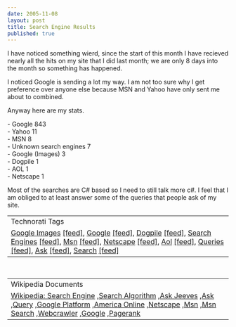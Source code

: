 ```yaml
---
date: 2005-11-08
layout: post
title: Search Engine Results
published: true
---
```

I have noticed something wierd, since the start of this month I have recieved nearly all the hits on my site that I did last month; we are only 8 days into the month so something has happened.<p />I noticed Google is sending a lot my way. I am not too sure why I get preference over anyone else because MSN and Yahoo have only sent me about to combined.<p />Anyway here are my stats.<p />- Google 843<br />- Yahoo 11<br />- MSN 8<br />- Unknown search engines 7<br />- Google (Images) 3<br />- Dogpile 1<br />- AOL 1<br />- Netscape 1<p />Most of the searches are C# based so I need to still talk more c#. I feel that I am obliged to at least answer some of the queries that people ask of my site.<p /><table class="TechnoratiHead TagHeader">
<tr><td>Technorati Tags</td></tr>
<tr class="Technorati"><td>
<a href="http://www.technorati.com/tag/Google" class="Tag" rel="tag">Google Images</a> <a href="http://feeds.technorati.com/feed/posts/tag/Google" class="Tag">[feed]</a>, <a href="http://www.technorati.com/tag/Google" class="Tag" rel="tag">Google</a> <a href="http://feeds.technorati.com/feed/posts/tag/Google" class="Tag">[feed]</a>, <a href="http://www.technorati.com/tag/Dogpile" class="Tag" rel="tag">Dogpile</a> <a href="http://feeds.technorati.com/feed/posts/tag/Dogpile" class="Tag">[feed]</a>, <a href="http://www.technorati.com/tag/Search" class="Tag" rel="tag">Search Engines</a> <a href="http://feeds.technorati.com/feed/posts/tag/Search" class="Tag">[feed]</a>, <a href="http://www.technorati.com/tag/Msn" class="Tag" rel="tag">Msn</a> <a href="http://feeds.technorati.com/feed/posts/tag/Msn" class="Tag">[feed]</a>, <a href="http://www.technorati.com/tag/Netscape" class="Tag" rel="tag">Netscape</a> <a href="http://feeds.technorati.com/feed/posts/tag/Netscape" class="Tag">[feed]</a>, <a href="http://www.technorati.com/tag/Aol" class="Tag" rel="tag">Aol</a> <a href="http://feeds.technorati.com/feed/posts/tag/Aol" class="Tag">[feed]</a>, <a href="http://www.technorati.com/tag/Queries" class="Tag" rel="tag">Queries</a> <a href="http://feeds.technorati.com/feed/posts/tag/Queries" class="Tag">[feed]</a>, <a href="http://www.technorati.com/tag/Ask" class="Tag" rel="tag">Ask</a> <a href="http://feeds.technorati.com/feed/posts/tag/Ask" class="Tag">[feed]</a>, <a href="http://www.technorati.com/tag/Search" class="Tag" rel="tag">Search</a> <a href="http://feeds.technorati.com/feed/posts/tag/Search" class="Tag">[feed]</a>
</td></tr>
</table><br /><table class="TechnoratiHead TagHeader">
<tr><td>Wikipedia Documents</td></tr>
<tr class="Technorati"><td>
<a href="http://en.wikipedia.org/wiki/Search_engine">Wikipedia: Search Engine</a> ,<a href="http://en.wikipedia.org/wiki/Search_algorithm">Search Algorithm</a> ,<a href="http://en.wikipedia.org/wiki/Ask_Jeeves">Ask Jeeves</a> ,<a href="http://en.wikipedia.org/wiki/Ask">Ask</a> ,<a href="http://en.wikipedia.org/wiki/Query">Query</a> ,<a href="http://en.wikipedia.org/wiki/Google_platform">Google Platform</a> ,<a href="http://en.wikipedia.org/wiki/AOL">America Online</a> ,<a href="http://en.wikipedia.org/wiki/Netscape">Netscape</a> ,<a href="http://en.wikipedia.org/wiki/MSN">Msn</a> ,<a href="http://en.wikipedia.org/wiki/MSN_Search">Msn Search</a> ,<a href="http://en.wikipedia.org/wiki/WebCrawler">Webcrawler</a> ,<a href="http://en.wikipedia.org/wiki/Google">Google</a> ,<a href="http://en.wikipedia.org/wiki/PageRank">Pagerank</a>
</td></tr>
</table><div class="blogger-post-footer"><img class="posterous_download_image" src="https://blogger.googleusercontent.com/tracker/8109338-113146667293507828?l=www.kinlan.co.uk%2Findex.html" height="1" alt="" width="1" /></div>

